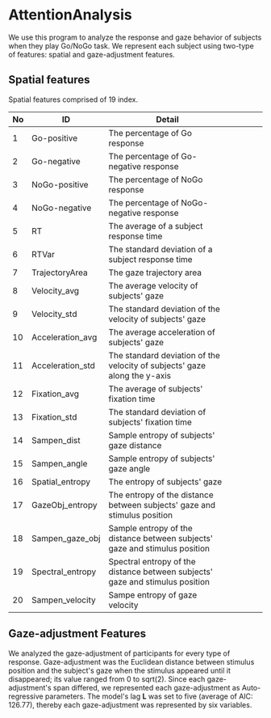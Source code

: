 # AttentionAnalysis

We use this program to analyze the response and gaze behavior of subjects when they play Go/NoGo task.
We represent each subject using two-type of features: spatial and gaze-adjustment features.

## Spatial features

Spatial features comprised of 19 index.

| No | ID               | Detail                                                                           |   |   |   |   |
|----|------------------|----------------------------------------------------------------------------------|---|---|---|---|
| 1  | Go-positive      | The percentage of Go response                                                    |   |   |   |   |
| 2  | Go-negative      | The percentage of Go-negative response                                           |   |   |   |   |
| 3  | NoGo-positive    | The percentage of NoGo response                                                  |   |   |   |   |
| 4  | NoGo-negative    | The percentage of NoGo-negative response                                         |   |   |   |   |
| 5  | RT               | The average of a subject response time                                           |   |   |   |   |
| 6  | RTVar            | The standard deviation of a subject response time                                |   |   |   |   |
| 7  | TrajectoryArea   | The gaze trajectory area                                                         |   |   |   |   |
| 8  | Velocity_avg     | The average velocity of subjects' gaze                                           |   |   |   |   |
| 9  | Velocity_std     | The standard deviation of the velocity    of subjects' gaze                      |   |   |   |   |
| 10 | Acceleration_avg | The average acceleration of subjects' gaze                                       |   |   |   |   |
| 11 | Acceleration_std | The standard deviation of the velocity    of subjects' gaze along the y-axis     |   |   |   |   |
| 12 | Fixation_avg     | The average of subjects' fixation time                                           |   |   |   |   |
| 13 | Fixation_std     | The standard deviation  of   subjects' fixation time                             |   |   |   |   |
| 14 | Sampen_dist      | Sample entropy of subjects' gaze distance                                        |   |   |   |   |
| 15 | Sampen_angle     | Sample entropy of subjects' gaze angle                                           |   |   |   |   |
| 16 | Spatial_entropy  | The entropy of subjects' gaze                                                    |   |   |   |   |
| 17 | GazeObj_entropy  | The entropy of the distance between subjects' gaze and stimulus position         |   |   |   |   |
| 18 | Sampen_gaze_obj  | Sample entropy  of the distance   between subjects' gaze and stimulus position   |   |   |   |   |
| 19 | Spectral_entropy | Spectral entropy of  the distance   between subjects' gaze and stimulus position |   |   |   |   |
| 20 | Sampen_velocity  | Sampe entropy of gaze velocity                                                   |   |   |   |   |



## Gaze-adjustment Features
We analyzed the gaze-adjustment of participants for every type of response. Gaze-adjustment was the Euclidean distance between stimulus position and the subject's gaze when the stimulus appeared until it disappeared; its value ranged from 0 to sqrt(2). Since each gaze-adjustment's span differed, we represented each gaze-adjustment as Auto-regressive parameters. The model's lag **L** was set to five (average of AIC: 126.77), thereby each gaze-adjustment was represented by six variables.
